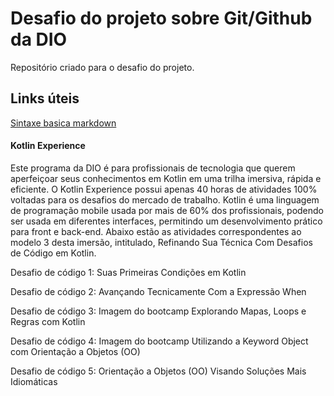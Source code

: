 # Desafio do projeto sobre Git/Github da DIO
Repositório criado para o desafio do projeto. 

## Links úteis
[Sintaxe basica markdown](https://www.markdownguide.org/basic-syntax/)

#### Kotlin Experience

Este programa da DIO é para profissionais de tecnologia que querem aperfeiçoar seus conhecimentos em Kotlin em uma trilha imersiva, rápida e eficiente. O Kotlin Experience possui apenas 40 horas de atividades 100% voltadas para os desafios do mercado de trabalho. Kotlin é uma linguagem de programação mobile usada por mais de 60% dos profissionais, podendo ser usada em diferentes interfaces, permitindo um desenvolvimento prático para front e back-end. Abaixo estão as atividades correspondentes ao modelo 3 desta imersão, intitulado, Refinando Sua Técnica Com Desafios de Código em Kotlin.

Desafio de código 1: Suas Primeiras Condições em Kotlin

Desafio de código 2: Avançando Tecnicamente Com a Expressão When

Desafio de código 3: Imagem do bootcamp Explorando Mapas, Loops e Regras com Kotlin

Desafio de código 4: Imagem do bootcamp Utilizando a Keyword Object com Orientação a Objetos (OO)

Desafio de código 5: Orientação a Objetos (OO) Visando Soluções Mais Idiomáticas


